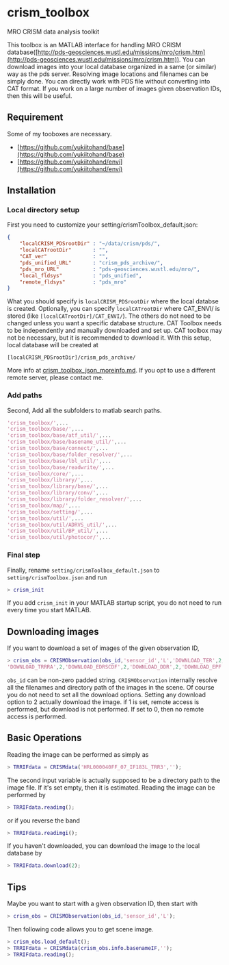 # crism_toolbox
MRO CRISM data analysis toolkit

This toolbox is an MATLAB interface for handling MRO CRISM database([http://pds-geosciences.wustl.edu/missions/mro/crism.htm](http://pds-geosciences.wustl.edu/missions/mro/crism.htm)). You can download images into your local database organized in a same (or similar) way as the pds server. Resolving image locations and filenames can be simply done. You can directly work with PDS file without converting into CAT format. If you work on a large number of images given observation IDs, then this will be useful.

## Requirement
Some of my tooboxes are necessary.
* [https://github.com/yukiitohand/base](https://github.com/yukiitohand/base)
* [https://github.com/yukiitohand/envi](https://github.com/yukiitohand/envi)

## Installation
### Local directory setup
First you need to customize your setting/crismToolbox_default.json:
```json
{
    "localCRISM_PDSrootDir" : "~/data/crism/pds/",
    "localCATrootDir"       : "",
    "CAT_ver"               : "",
    "pds_unified_URL"       : "crism_pds_archive/",
    "pds_mro_URL"           : "pds-geosciences.wustl.edu/mro/",
    "local_fldsys"          : "pds_unified",
    "remote_fldsys"         : "pds_mro"
}
```
What you should specify is `localCRISM_PDSrootDir` where the local databse is created. Optionally, you can specify `localCATrootDir` where CAT_ENVI/ is stored (like `[localCATrootDir]/CAT_ENVI/`). The others do not need to be changed unless you want a specific database structure. CAT Toolbox needs to be independently and manually downloaded and set up. CAT toolbox may not be necessary, but it is recommended to download it. With this setup, local database will be created at
```
[localCRISM_PDSrootDir]/crism_pds_archive/
```
More info at [crism_toolbox_json_moreinfo.md](https://github.com/yukiitohand/crism_toolbox/blob/master/crism_toolbox_json_moreinfo.md). If you opt to use a different remote server, please contact me.

### Add paths
Second, Add all the subfolders to matlab search paths.
```MATLAB
'crism_toolbox/',...
'crism_toolbox/base/',...
'crism_toolbox/base/atf_util/',...
'crism_toolbox/base/basename_util/',...
'crism_toolbox/base/connect/',...
'crism_toolbox/base/folder_resolver/',...
'crism_toolbox/base/lbl_util/',...
'crism_toolbox/base/readwrite/',...
'crism_toolbox/core/',...
'crism_toolbox/library/',...
'crism_toolbox/library/base/',...
'crism_toolbox/library/conv/',...
'crism_toolbox/library/folder_resolver/',...
'crism_toolbox/map/',...
'crism_toolbox/setting/',...
'crism_toolbox/util/',...
'crism_toolbox/util/ADRVS_util/',...
'crism_toolbox/util/BP_util/',...
'crism_toolbox/util/photocor/',...
```

### Final step
Finally, rename `setting/crismToolbox_default.json` to `setting/crismToolbox.json` and run 
```MATLAB
> crism_init
```
If you add `crism_init` in your MATLAB startup script, you do not need to run every time you start MATLAB.

## Downloading images
If you want to download a set of images of the given observation ID, 
```matlab
> crism_obs = CRISMObservation(obs_id,'sensor_id','L','DOWNLOAD_TER',2,'DOWNLOAD_MTRDR',2,'DOWNLOAD_TRRIF',2,...
'DOWNLOAD_TRRRA',2,'DOWNLOAD_EDRSCDF',2,'DOWNLOAD_DDR',2,'DOWNLOAD_EPF',2);
```
`obs_id` can be non-zero padded string. `CRISMObservation` internally resolve all the filenames and directory path of the images in the scene. Of course you do not need to set all the download options. Setting any download option to 2 actually download the image. if 1 is set, remote access is performed, but download is not performed. If set to 0, then no remote access is performed.


## Basic Operations
Reading the image can be performed as simply as
```matlab
> TRRIFdata = CRISMdata('HRL000040FF_07_IF183L_TRR3','');
```
The second input variable is actually supposed to be a directory path to the image file. If it's set empty, then it is estimated. Reading the image can be performed by
```MATLAB
> TRRIFdata.readimg();
```
or if you reverse the band
```MATLAB
> TRRIFdata.readimgi();
```
If you haven't downloaded, you can download the image to the local database by 
```MATLAB
> TRRIFdata.download(2);
```
## Tips
Maybe you want to start with a given observation ID, then start with
```matlab
> crism_obs = CRISMObservation(obs_id,'sensor_id','L');
```
Then following code allows you to get scene image.
```matlab
> crism_obs.load_default();
> TRRIFdata = CRISMdata(crism_obs.info.basenameIF,'');
> TRRIFdata.readimg();
```

